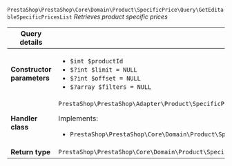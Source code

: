 `PrestaShop\PrestaShop\Core\Domain\Product\SpecificPrice\Query\GetEditableSpecificPricesList`
_Retrieves product specific prices_

| Query details              |    |
| -------------------------- | -- |
| **Constructor parameters** | <ul> <li>`$int $productId`</li>  <li>`$?int $limit = NULL`</li>  <li>`$?int $offset = NULL`</li>  <li>`$?array $filters = NULL`</li> </ul> |
| **Handler class**          | `PrestaShop\PrestaShop\Adapter\Product\SpecificPrice\QueryHandler\GetEditableSpecificPricesListHandler`  <p> Implements: </p> <ul>  <li>`PrestaShop\PrestaShop\Core\Domain\Product\SpecificPrice\QueryHandler\GetEditableSpecificPricesListHandlerInterface`</li>  |
| **Return type** |  `PrestaShop\PrestaShop\Core\Domain\Product\SpecificPrice\QueryResult\SpecificPriceListForEditing`  |
